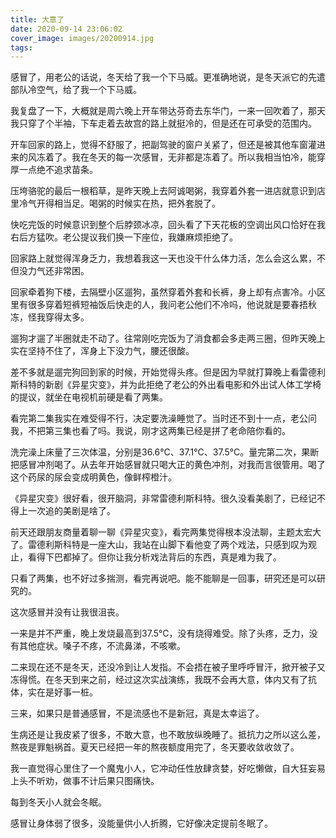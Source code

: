```yaml
---
title: 大意了
date: 2020-09-14 23:06:02
cover_image: images/20200914.jpg
tags:
---
```

感冒了，用老公的话说，冬天给了我一个下马威。更准确地说，是冬天派它的先遣部队冷空气，给了我一个下马威。

我复盘了一下，大概就是周六晚上开车带达芬奇去东华门，一来一回吹着了，那天我只穿了个半袖，下车走着去故宫的路上就挺冷的，但是还在可承受的范围内。

开车回家的路上，觉得不舒服了，把副驾驶的窗户关紧了，但还是被其他车窗灌进来的风冻着了。我在冬天的每一次感冒，无非都是冻着了。所以我相当怕冷，能穿厚一点绝不追求苗条。

压垮骆驼的最后一根稻草，是昨天晚上去阿诚喝粥，我穿着外套一进店就意识到店里冷气开得相当足。喝粥的时候实在热，把外套脱了。

快吃完饭的时候意识到整个后脖颈冰凉，回头看了下天花板的空调出风口恰好在我右后方猛吹。老公提议我们换一下座位，我嫌麻烦拒绝了。

回家路上就觉得浑身乏力，我想着我这一天也没干什么体力活，怎么会这么累，不但没力气还非常困。

回家牵着狗下楼，去隔壁小区遛狗，虽然穿着外套和长裤，身上却有点害冷。小区里有很多穿着短裤短袖饭后快走的人，我问老公他们不冷吗，他说就是要春捂秋冻，怪我穿得太多。

遛狗才遛了半圈就走不动了。往常刚吃完饭为了消食都会多走两三圈，但昨天晚上实在坚持不住了，浑身上下没力气，腰还很酸。

差不多就是遛完狗回到家的时候，开始觉得头疼。但是因为早就打算晚上看雷德利斯科特的新剧《异星灾变》，并为此拒绝了老公的外出看电影和外出试人体工学椅的提议，就坐在电视机前硬是看了两集。

看完第二集我实在难受得不行，决定要洗澡睡觉了。当时还不到十一点，老公问我，不把第三集也看了吗。我说，刚才这两集已经是拼了老命陪你看的。

洗完澡上床量了三次体温，分别是36.6°C、37.1°C、37.5°C。量完第二次，果断把感冒冲剂喝了。从去年开始感冒就只喝大正的黄色冲剂，对我而言很管用。喝了这个药尿的尿会变成明黄色，像鲜榨橙汁。

《异星灾变》很好看，很开脑洞，非常雷德利斯科特。很久没看美剧了，已经记不得上一次追的美剧是啥了。

前天还跟朋友商量着聊一聊《异星灾变》，看完两集觉得根本没法聊，主题太宏大了。雷德利斯科特是一座大山，我站在山脚下看他变了两个戏法，只感到叹为观止，看得下巴都掉了。但你让我分析戏法背后的东西，真是难为我了。

只看了两集，也不好过多揣测，看完再说吧。能不能聊是一回事，研究还是可以研究的。

这次感冒并没有让我很沮丧。

一来是并不严重，晚上发烧最高到37.5°C，没有烧得难受。除了头疼，乏力，没有其他症状。嗓子不疼，不流鼻涕，不咳嗽。

二来现在还不是冬天，还没冷到让人发指。不会捂在被子里呼呼冒汗，掀开被子又冻得慌。在冬天到来之前，经过这次实战演练，我既不会再大意，体内又有了抗体，实在是好事一桩。

三来，如果只是普通感冒，不是流感也不是新冠，真是太幸运了。

生病还是让我皮紧了很多，不敢大意，也不敢放纵晚睡了。抵抗力之所以这么差，熬夜是罪魁祸首。夏天已经把一年的熬夜额度用完了，冬天要收敛收敛了。

我一直觉得心里住了一个魔鬼小人，它冲动任性放肆贪婪，好吃懒做，自大狂妄易上头不听劝，做事不计后果只图痛快。

每到冬天小人就会冬眠。

感冒让身体弱了很多，没能量供小人折腾，它好像决定提前冬眠了。